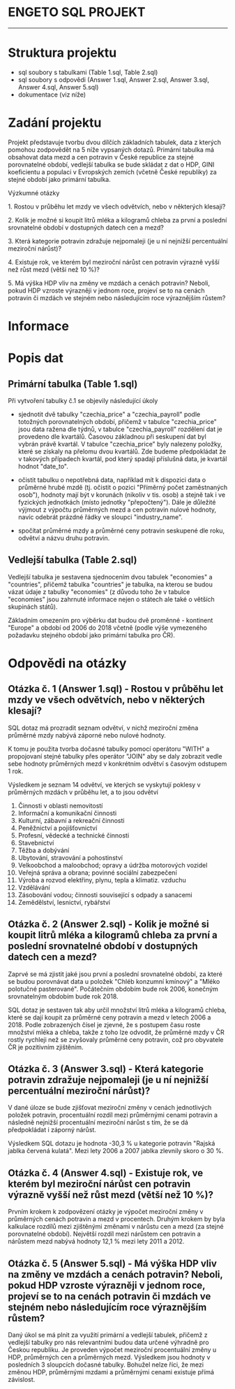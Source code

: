 # ENGETO SQL PROJEKT
---

# Struktura projektu

- sql soubory s tabulkami (Table 1.sql, Table 2.sql)
- sql soubory s odpovědi (Answer 1.sql, Answer 2.sql, Answer 3.sql, Answer 4.sql, Answer 5.sql)
- dokumentace (viz níže)


# Zadání projektu

Projekt představuje tvorbu dvou dílčích základních tabulek, data z kterých pomohou zodpovědět na 5 níže vypsaných dotazů.
Primární tabulka má obsahovat data mezd a cen potravin v České republice za stejné porovnatelné období, vedlejší tabulka se bude skládat z dat o HDP, GINI koeficientu a populaci v Evropských zemích (včetně České republiky) za stejné období jako primární tabulka.


Výzkumné otázky

1. Rostou v průběhu let mzdy ve všech odvětvích, nebo v některých klesají?

2. Kolik je možné si koupit litrů mléka a kilogramů chleba za první a poslední srovnatelné období v dostupných datech cen a mezd?

3. Která kategorie potravin zdražuje nejpomaleji (je u ní nejnižší percentuální meziroční nárůst)?

4. Existuje rok, ve kterém byl meziroční nárůst cen potravin výrazně vyšší než růst mezd (větší než 10 %)?

5. Má výška HDP vliv na změny ve mzdách a cenách potravin? Neboli, pokud HDP vzroste výrazněji v jednom roce, projeví se to na cenách potravin či mzdách ve stejném nebo následujícím roce výraznějším růstem?


# Informace

# Popis dat

## Primární tabulka (Table 1.sql)

Při vytvoření tabulky č.1 se objevily následující úkoly

- sjednotit dvě tabulky "czechia_price" a "czechia_payroll" podle totožných porovnatelných období, přičemž v tabulce "czechia_price" jsou data ražena dle týdnů, v tabulce "czechia_payroll" rozdělení dat je provedeno dle kvartálů. Časovou základnou při seskupení dat byl vybrán právě kvartál. 
V tabulce "czechia_price" byly nalezeny položky, které se získaly na přelomu dvou kvartálů. Zde budeme předpokládat že v takových případech kvartál, pod který spadají příslušná data, je kvartál hodnot "date_to".
 
- očistit tabulku o nepotřebná data, například mít k dispozici data o průměrné hrubé mzdě (tj. očistit o pozici "Příměrný počet zaměstnaných osob"), hodnoty mají být v korunách (nikoliv v tis. osob) a stejně tak i ve fyzických jednotkách (místo jednotky "přepočtený"). Dále je důležité výjmout z výpočtu průměrných mezd a cen potravin nulové hodnoty, navíc odebrát prázdné řádky ve sloupci "industry_name".
 
- spočítat průměrné mzdy a průměrné ceny potravin seskupené dle roku, odvětví a názvu druhu potravin.
 


## Vedlejší tabulka (Table 2.sql)

Vedlejší tabulka je sestavena sjednocením dvou tabulek "economies" a "countries", přičemž tabulka "countries" je tabulka, na kterou se budou vázat údaje z tabulky "economies" (z důvodu toho že v tabulce "economies" jsou zahrnuté informace nejen o státech ale také o větších skupinách států). 

Základním omezením pro výběrku dat budou dvě proměnné - kontinent "Europe" a období od 2006 do 2018 včetně (podle výše vymezeného požadavku stejného období jako primární tabulka pro ČR).


# Odpovědi na otázky



## Otázka č. 1 (Answer 1.sql) - Rostou v průběhu let mzdy ve všech odvětvích, nebo v některých klesají?

SQL dotaz má prozradit seznam odvětví, v nichž meziroční změna průměrné mzdy nabývá záporné nebo nulové hodnoty. 

K tomu je použita tvorba dočasné tabulky pomocí operátoru "WITH" a propojovaní stejné tabulky přes operátor "JOIN" aby se daly zobrazit vedle sebe hodnoty průměrných mezd v konkrétním odvětví s časovým odstupem 1 rok.

Výsledkem je seznam 14 odvětví, ve kterých se vyskytují poklesy v průměrných mzdách v průběhu let, a to jsou odvětví

1. Činnosti v oblasti nemovitostí
2. Informační a komunikační činnosti
3. Kulturní, zábavní a rekreační činnosti
4. Peněžnictví a pojišťovnictví
5. Profesní, vědecké a technické činnosti
6. Stavebnictví
7. Těžba a dobývání
8. Ubytování, stravování a pohostinství
9. Velkoobchod a maloobchod; opravy a údržba motorových vozidel
10. Veřejná správa a obrana; povinné sociální zabezpečení
11. Výroba a rozvod elektřiny, plynu, tepla a klimatiz. vzduchu
12. Vzdělávání
13. Zásobování vodou; činnosti související s odpady a sanacemi
14. Zemědělství, lesnictví, rybářství




## Otázka č. 2 (Answer 2.sql) - Kolik je možné si koupit litrů mléka a kilogramů chleba za první a poslední srovnatelné období v dostupných datech cen a mezd?

Zaprvé se má zjistit jaké jsou první a poslední srovnatelné období, za které se budou porovnávat data u položek "Chléb konzumní kmínový" a "Mléko polotučné pasterované". Počátečním obdobím bude rok 2006, konečným srovnatelným obdobím bude rok 2018.

SQL dotaz je sestaven tak aby určil množství litrů mléka a kilogramů chleba, které se dají koupit za průměrné ceny potravin a mezd v letech 2006 a 2018. Podle zobrazených čísel je zjevné, že s postupem času roste množství mléka a chleba, takže z toho lze odvodit, že průměrné mzdy v ČR rostly rychleji než se zvyšovaly průměrné ceny potravin, což pro obyvatele ČR je pozitivním zjištěním.  




## Otázka č. 3 (Answer 3.sql) - Která kategorie potravin zdražuje nejpomaleji (je u ní nejnižší percentuální meziroční nárůst)?

V dané úloze se bude zjišťovat meziroční změny v cenách jednotlivých položek potravin, procentuální rozdíl mezi průměrnými cenami potravin a následně nejnižší procentuální meziroční nárůst s tím, že se dá předpokládat i záporný nárůst.

Výsledkem SQL dotazu je hodnota -30,3 % u kategorie potravin "Rajská jablka červená kulatá". Mezi lety 2006 a 2007 jablka zlevnily skoro o 30 %.




## Otázka č. 4 (Answer 4.sql) - Existuje rok, ve kterém byl meziroční nárůst cen potravin výrazně vyšší než růst mezd (větší než 10 %)?

Prvním krokem k zodpovězení otázky je výpočet meziroční změny v průměrných cenách potravin a mezd v procentech. Druhým krokem by byla kalkulace rozdílů mezi zjištěnými změnami v nárůstu cen a mezd (za stejné porovnatelné období). Největší rozdíl mezi nárůstem cen potravin a nárůstem mezd nabývá hodnoty 12,1 % mezi lety 2011 a 2012.   




## Otázka č. 5 (Answer 5.sql) - Má výška HDP vliv na změny ve mzdách a cenách potravin? Neboli, pokud HDP vzroste výrazněji v jednom roce, projeví se to na cenách potravin či mzdách ve stejném nebo následujícím roce výraznějším růstem?

Daný úkol se má plnit za využití primární a vedlejší tabulek, přičemž z vedlejší tabulky pro nás relevantními budou data určené výhradně pro Českou republiku. 
Je proveden výpočet meziroční procentuální změny u HDP, průměrných cen a průměrných mezd. Výsledkem jsou hodnoty v posledních 3 sloupcích dočasné tabulky. Bohužel nelze říci, že mezi změnou HDP, průměrnými mzdami a průměrnými cenami existuje přímá závislost.  


  